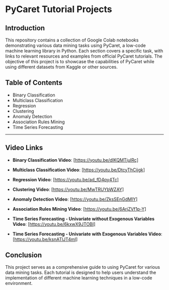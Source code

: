 # PyCaret Tutorial Projects

## Introduction
This repository contains a collection of Google Colab notebooks demonstrating various data mining tasks using PyCaret, a low-code machine learning library in Python. Each section covers a specific task, with links to relevant resources and examples from official PyCaret tutorials. The objective of this project is to showcase the capabilities of PyCaret while using different datasets from Kaggle or other sources.

## Table of Contents
- Binary Classification
- Multiclass Classification
- Regression
- Clustering
- Anomaly Detection
- Association Rules Mining
- Time Series Forecasting

---


## Video Links
- **Binary Classification Video**: [https://youtu.be/dIKQMTjuIRc]

- **Multiclass Classification Video**: [https://youtu.be/DtcyThCijgk]
  
- **Regression Video**: [https://youtu.be/ad_fD4py4Tc]
  
- **Clustering Video**: [https://youtu.be/MwTRUYbWZAY]
  
- **Anomaly Detection Video**: [https://youtu.be/ZksSEnGdMlY]
  
- **Association Rules Mining Video**: [https://youtu.be/6ArjZVf1p-Y]
  
- **Time Series Forecasting - Univariate without Exogenous Variables Video**: [https://youtu.be/6kxwX9JTOBI]

- **Time Series Forecasting - Univariate with Exogenous Variables Video**: [https://youtu.be/ksnATlJT4mI]

## Conclusion
This project serves as a comprehensive guide to using PyCaret for various data mining tasks. Each tutorial is designed to help users understand the implementation of different machine learning techniques in a low-code environment. 

